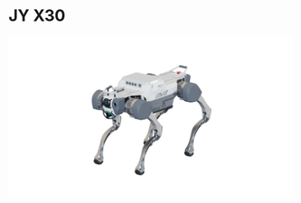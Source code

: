 ﻿---
sort: 10
---


# JY X30


<center>
<img src="/assets/images/X30 Pro-full view.png" width="600px"/>
</center>

